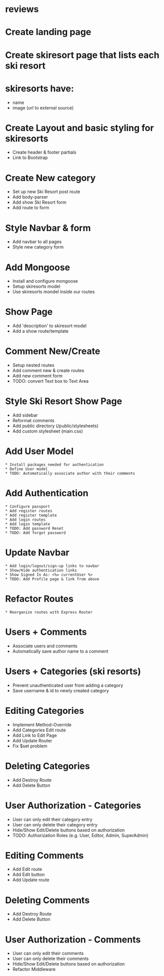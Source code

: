 # reviews

# Create landing page
# Create skiresort page that lists each ski resort
# skiresorts have:
   * name
   * image (url to external source)

# Create Layout and basic styling for skiresorts
   * Create header & footer partials
   * Link to Bootstrap

# Create New category
   * Set up new Ski Resort post route
   * Add body-parser
   * Add show Ski Resort form
   * Add route to form

# Style Navbar & form
   * Add navbar to all pages
   * Style new category form

# Add Mongoose
   * Install and configure mongoose
   * Setup skiresorts model
   * Use skiresorts mondel inside our routes

# Show Page
   * Add 'description' to skiresort model
   * Add a show route/template

# Comment New/Create
   * Setup nested routes
   * Add comment new & create routes
   * Add new comment form
   * TODO: convert Text box to Text Area

# Style Ski Resort Show Page
   * Add sidebar
   * Reformat comments
   * Add public directory (/public/stylesheets)
   * Add custom stylesheet (main.css)

# Add User Model
    * Install packages needed for authentication
    * Define User model
    * TODO: Automatically associate author with their comments

# Add Authentication
    * Configure passport
    * Add register routes
    * Add register template
    * Add login routes
    * Add login template
    * TODO: Add password Reset
    * TODO: Add forgot password

# Update Navbar
    * Add login/logout/sign-up links to navbar
    * Show/Hide authentication links
    * Show Signed In As: <%= currentUser %>
    * TODO: Add Profile page & link from above

# Refactor Routes
    * Reorganize routes with Express Router
    
# Users + Comments
   * Associate users and comments
   * Automatically save author name to a comment

# Users + Categories (ski resorts)
   * Prevent unauthenticated user from adding a category
   * Save username & id to newly created category
 

# Editing Categories
   * Implement Method-Override
   * Add Categories Edit route
   * Add Link to Edit Page
   * Add Update Router
   * Fix $set problem

# Deleting Categories
   * Add Destroy Route
   * Add Delete Button

# User Authorization - Categories
   * User can only edit their category entry
   * User can only delete their category entry
   * Hide/Show Edit/Delete buttons based on authorization
   * TODO: Authorization Roles (e.g. User, Editor, Admin, SuperAdmin)

# Editing Comments
   * Add Edit route
   * Add Edit button
   * Add Update route

# Deleting Comments
   * Add Destroy Route
   * Add Delete Button

# User Authorization - Comments
   * User can only edit their comments
   * User can only delete their comments
   * Hide/Show Edit/Delete buttons based on authorization
   * Refactor Middleware


